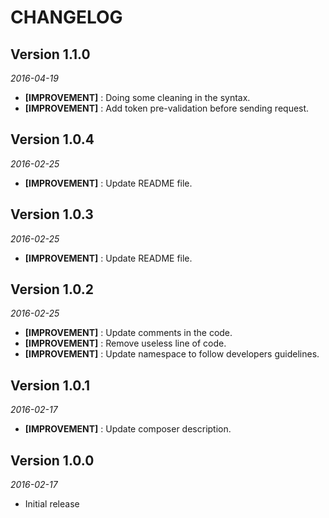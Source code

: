 CHANGELOG
=========

## Version 1.1.0
_2016-04-19_
- **[IMPROVEMENT]** : Doing some cleaning in the syntax.
- **[IMPROVEMENT]** : Add token pre-validation before sending request.

## Version 1.0.4
_2016-02-25_
- **[IMPROVEMENT]** : Update README file.

## Version 1.0.3
_2016-02-25_
- **[IMPROVEMENT]** : Update README file.

## Version 1.0.2
_2016-02-25_
- **[IMPROVEMENT]** : Update comments in the code.
- **[IMPROVEMENT]** : Remove useless line of code.
- **[IMPROVEMENT]** : Update namespace to follow developers guidelines.

## Version 1.0.1
_2016-02-17_
- **[IMPROVEMENT]** : Update composer description.


## Version 1.0.0
_2016-02-17_
- Initial release
